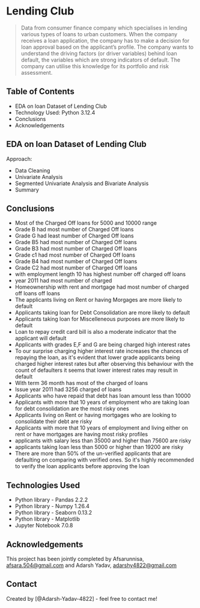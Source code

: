 # Lending Club
> Data from consumer finance company which specialises in lending various types of loans to urban customers. When the company receives a loan application, the company has to make a decision for loan approval based on the applicant’s profile.
> The company wants to understand the driving factors (or driver variables) behind loan default, the variables which are strong indicators of default.  The company can utilise this knowledge for its portfolio and risk assessment.


## Table of Contents
* EDA on loan Dataset of Lending Club
* Technology Used: Python 3.12.4
* Conclusions
* Acknowledgements


## EDA on loan Dataset of Lending Club
Approach:
- Data Cleaning
- Univariate Analysis
- Segmented Univariate Analysis and Bivariate Analysis
- Summary


## Conclusions
- Most of the Charged Off loans for 5000 and 10000 range
- Grade B had most number of Charged Off loans
- Grade G had least number of Charged Off loans
- Grade B5 had most number of Charged Off loans
- Grade B3 had most number of Charged Off loans
- Grade c1 had most number of Charged Off loans
- Grade B4 had most number of Charged Off loans
- Grade C2 had most number of Charged Off loans
- with employment length 10 has highest number off charged off loans
- year 2011 had most number of charged
- Homeownership with rent and mortgage had most number of charged off loans off loans 
- The applicants living on Rent or having Morgages are more likely to default
- Applicants taking loan for Debt Consolidation are more likely to default
- Applicants taking loan for Miscelleneous purposes are more likely to default
- Loan to repay credit card bill is also a moderate indicator that the applicant will default
- Applicants with grades E,F and G are being charged high interest rates
- To our surprise charging higher interest rate increases the chances of repaying the loan, as it's evident that lower grade applicants being charged higher interest rates but after observing this behaviour with the count of defaulters it seems that lower interest rates may result in default
- With term 36 month has most of the charged of loans
- Issue year 2011 had 3256 charged of loans
- Applicants who have repaid that debt has loan amount less than 10000
- Applicants with more that 10 years of employment who are taking loan for debt consolidation are the most risky ones
- Applicants living on Rent or having mortgages who are looking to consolidate their debt are risky
- Applicants with more that 10 years of employment and living either on rent or have mortgages are having most risky profiles
- applicants with salary less than 35000 and higher than 75600 are risky
- applicants taking loan less than 5000 or higher than 19200 are risky
- There are more than 50% of the un-verified applicants that are defaulting on comparing with verified ones. So it's highly recommended to verify the loan applicants before approving the loan


## Technologies Used
- Python library - Pandas 2.2.2
- Python library - Numpy 1.26.4
- Python library - Seaborn 0.13.2
- Python library - Matplotlib
- Jupyter Notebook 7.0.8

## Acknowledgements
This project has been jointly completed by Afsarunnisa, afsara.504@gmail.com and Adarsh Yadav, adarshy4822@gmail.com


## Contact
Created by [@Adarsh-Yadav-4822] - feel free to contact me!
